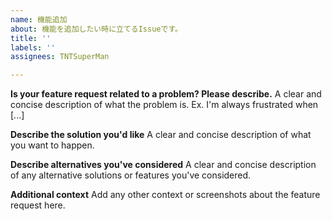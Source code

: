 ```yaml
---
name: 機能追加
about: 機能を追加したい時に立てるIssueです。
title: ''
labels: ''
assignees: TNTSuperMan

---
```


**Is your feature request related to a problem? Please describe.**
A clear and concise description of what the problem is. Ex. I'm always frustrated when [...]

**Describe the solution you'd like**
A clear and concise description of what you want to happen.

**Describe alternatives you've considered**
A clear and concise description of any alternative solutions or features you've considered.

**Additional context**
Add any other context or screenshots about the feature request here.
